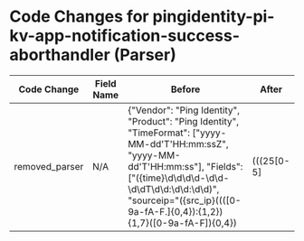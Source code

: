 # Code Changes for pingidentity-pi-kv-app-notification-success-aborthandler (Parser)

| Code Change | Field Name | Before | After |
|-------------|------------|--------|-------|
| removed_parser | N/A | {"Vendor": "Ping Identity", "Product": "Ping Identity", "TimeFormat": ["yyyy-MM-dd'T'HH:mm:ssZ", "yyyy-MM-dd'T'HH:mm:ss"], "Fields": ["({time}\d\d\d\d-\d\d-\d\dT\d\d:\d\d:\d\d)", "sourceip=\"({src_ip}((([0-9a-fA-F.]{0,4}):{1,2}){1,7}([0-9a-fA-F]){0,4})|(((25[0-5]|(2[0-4]|1\d|[0-9]|)\d)\.?\b){4}))(:({src_port}\d+))?\"", "Request\sto\s\[({dest_ip}((([0-9a-fA-F.]{0,4}):{1,2}){1,7}([0-9a-fA-F]){0,4})|(((25[0-5]|(2[0-4]|1\d|[0-9]|)\d)\.?\b){4}))(:({dest_port}\d+))?\]", "({event_name}Invoking[^:]+):\s?({additional_info}[^\]]+\])"], "Name": "pingidentity-pi-kv-app-notification-success-aborthandler", "ParserVersion": "v1.0.0", "Conditions": ["Invoking abort handler", "pingidentity"]} | N/A |